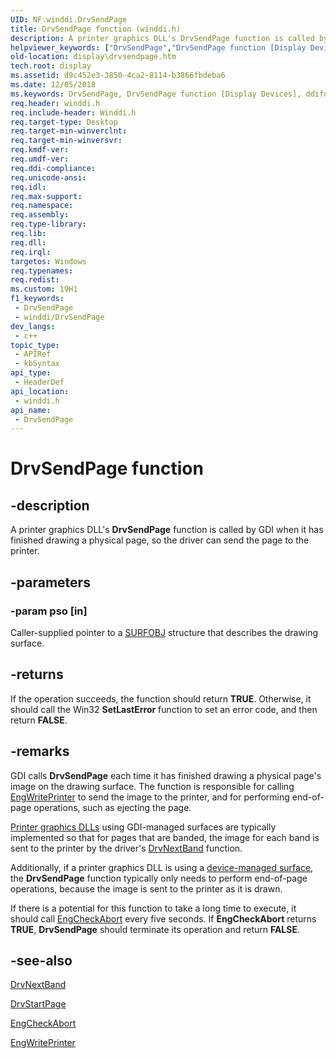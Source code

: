 ```yaml
---
UID: NF:winddi.DrvSendPage
title: DrvSendPage function (winddi.h)
description: A printer graphics DLL's DrvSendPage function is called by GDI when it has finished drawing a physical page, so the driver can send the page to the printer.
helpviewer_keywords: ["DrvSendPage","DrvSendPage function [Display Devices]","ddifncs_4211c283-c7c9-493d-b673-0fdc0d8ad04f.xml","display.drvsendpage","winddi/DrvSendPage"]
old-location: display\drvsendpage.htm
tech.root: display
ms.assetid: d9c452e3-3850-4ca2-8114-b3866fbdeba6
ms.date: 12/05/2018
ms.keywords: DrvSendPage, DrvSendPage function [Display Devices], ddifncs_4211c283-c7c9-493d-b673-0fdc0d8ad04f.xml, display.drvsendpage, winddi/DrvSendPage
req.header: winddi.h
req.include-header: Winddi.h
req.target-type: Desktop
req.target-min-winverclnt: 
req.target-min-winversvr: 
req.kmdf-ver: 
req.umdf-ver: 
req.ddi-compliance: 
req.unicode-ansi: 
req.idl: 
req.max-support: 
req.namespace: 
req.assembly: 
req.type-library: 
req.lib: 
req.dll: 
req.irql: 
targetos: Windows
req.typenames: 
req.redist: 
ms.custom: 19H1
f1_keywords:
 - DrvSendPage
 - winddi/DrvSendPage
dev_langs:
 - c++
topic_type:
 - APIRef
 - kbSyntax
api_type:
 - HeaderDef
api_location:
 - winddi.h
api_name:
 - DrvSendPage
---
```


# DrvSendPage function


## -description

A printer graphics DLL's <b>DrvSendPage</b> function is called by GDI when it has finished drawing a physical page, so the driver can send the page to the printer.

## -parameters

### -param pso [in]

Caller-supplied pointer to a <a href="https://docs.microsoft.com/windows/desktop/api/winddi/ns-winddi-surfobj">SURFOBJ</a> structure that describes the drawing surface.

## -returns

If the operation succeeds, the function should return <b>TRUE</b>. Otherwise, it should call the Win32 <b>SetLastError</b> function to set an error code, and then return <b>FALSE</b>.

## -remarks

GDI calls <b>DrvSendPage</b> each time it has finished drawing a physical page's image on the drawing surface. The function is responsible for calling <a href="https://docs.microsoft.com/windows/desktop/api/winddi/nf-winddi-engwriteprinter">EngWritePrinter</a> to send the image to the printer, and for performing end-of-page operations, such as ejecting the page.


<a href="https://docs.microsoft.com/windows-hardware/drivers/print/printer-graphics-dll">Printer graphics DLLs</a> using GDI-managed surfaces are typically implemented so that for pages that are banded, the image for each band is sent to the printer by the driver's <a href="https://docs.microsoft.com/windows/desktop/api/winddi/nf-winddi-drvnextband">DrvNextBand</a> function. 

Additionally, if a printer graphics DLL is using a <a href="https://docs.microsoft.com/windows-hardware/drivers/">device-managed surface</a>, the <b>DrvSendPage</b> function typically only needs to perform end-of-page operations, because the image is sent to the printer as it is drawn.

If there is a potential for this function to take a long time to execute, it should call <a href="https://docs.microsoft.com/windows/desktop/api/winddi/nf-winddi-engcheckabort">EngCheckAbort</a> every five seconds. If <b>EngCheckAbort</b> returns <b>TRUE</b>, <b>DrvSendPage</b> should terminate its operation and return <b>FALSE</b>.

## -see-also

<a href="https://docs.microsoft.com/windows/desktop/api/winddi/nf-winddi-drvnextband">DrvNextBand</a>



<a href="https://docs.microsoft.com/windows/desktop/api/winddi/nf-winddi-drvstartpage">DrvStartPage</a>



<a href="https://docs.microsoft.com/windows/desktop/api/winddi/nf-winddi-engcheckabort">EngCheckAbort</a>



<a href="https://docs.microsoft.com/windows/desktop/api/winddi/nf-winddi-engwriteprinter">EngWritePrinter</a>

